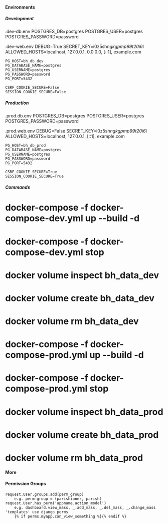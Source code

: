 
#### Environments

##### Development
  .dev-db.env
    POSTGRES_DB=postgres
    POSTGRES_USER=postgres
    POSTGRES_PASSWORD=password

  .dev-web.env
    DEBUG=True
    SECRET_KEY=i0z5sh*ngkgpmp9$9t20i%6m(k0m4_%cxw_n8d3lv+(l_9$6*l
    ALLOWED_HOSTS=localhost, 127.0.0.1, 0.0.0.0, [::1], example.com

    PG_HOST=bh_db_dev
    PG_DATABASE_NAME=postgres
    PG_USERNAME=postgres
    PG_PASSWORD=password
    PG_PORT=5432

    CSRF_COOKIE_SECURE=False
    SESSION_COOKIE_SECURE=False

##### Production
  .prod.db.env
    POSTGRES_DB=postgres
    POSTGRES_USER=postgres
    POSTGRES_PASSWORD=password

  .prod.web.env
    DEBUG=False
    SECRET_KEY=i0z5sh*ngkgpmp9$9t20i%6m(k0m4_%cxw_n8d3lv+(l_9$6*l
    ALLOWED_HOSTS=localhost, 127.0.0.1, [::1], example.com

    PG_HOST=bh_db_prod
    PG_DATABASE_NAME=postgres
    PG_USERNAME=postgres
    PG_PASSWORD=password
    PG_PORT=5432

    CSRF_COOKIE_SECURE=True
    SESSION_COOKIE_SECURE=True

##### Commands
  # docker-compose -f docker-compose-dev.yml up --build -d
  # docker-compose -f docker-compose-dev.yml stop
  # docker volume inspect bh_data_dev
  # docker volume create bh_data_dev
  # docker volume rm bh_data_dev

  # docker-compose -f docker-compose-prod.yml up --build -d
  # docker-compose -f docker-compose-prod.yml stop
  # docker volume inspect bh_data_prod
  # docker volume create bh_data_prod
  # docker volume rm bh_data_prod


#### More


  
#### Permission Groups
    request.User.groups.add(perm_group)
        e.g. perm-group = (parishioner, parish)
    request.User.has_perm('appname.action_model')
        e.g. dashboard.view_mass, _.add_mass, _.del_mass, _.change_mass
    'templates' use django perms
        {% if perms.myapp.can_view_something %}{% endif %}